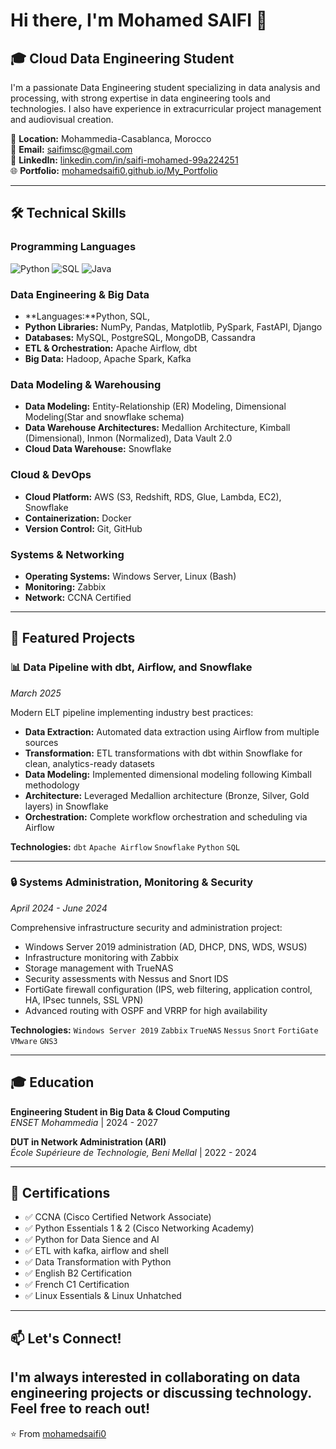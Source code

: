 # Hi there, I'm Mohamed SAIFI 👋

## 🎓 Cloud Data Engineering Student

I'm a passionate Data Engineering student specializing in data analysis and processing, with strong expertise in data engineering tools and technologies. I also have experience in extracurricular project management and audiovisual creation.

📍 **Location:** Mohammedia-Casablanca, Morocco  
📧 **Email:** saifimsc@gmail.com  
💼 **LinkedIn:** [linkedin.com/in/saifi-mohamed-99a224251](https://www.linkedin.com/in/saifi-mohamed-99a224251/)  
🌐 **Portfolio:** [mohamedsaifi0.github.io/My_Portfolio](https://mohamedsaifi0.github.io/My_Portfolio/)

---

## 🛠️ Technical Skills

### Programming Languages
![Python](https://img.shields.io/badge/-Python-3776AB?style=flat&logo=python&logoColor=white)
![SQL](https://img.shields.io/badge/-SQL-4479A1?style=flat&logo=mysql&logoColor=white)
![Java](https://img.shields.io/badge/-Java-007396?style=flat&logo=java&logoColor=white)

### Data Engineering & Big Data
- **Languages:**Python, SQL, 
- **Python Libraries:** NumPy, Pandas, Matplotlib, PySpark, FastAPI, Django
- **Databases:** MySQL, PostgreSQL, MongoDB, Cassandra
- **ETL & Orchestration:** Apache Airflow, dbt
- **Big Data:** Hadoop, Apache Spark, Kafka

### Data Modeling & Warehousing
- **Data Modeling:** Entity-Relationship (ER) Modeling, Dimensional Modeling(Star and snowflake schema)
- **Data Warehouse Architectures:** Medallion Architecture, Kimball (Dimensional), Inmon (Normalized), Data Vault 2.0
- **Cloud Data Warehouse:** Snowflake

### Cloud & DevOps
- **Cloud Platform:** AWS (S3, Redshift, RDS, Glue, Lambda, EC2), Snowflake
- **Containerization:** Docker
- **Version Control:** Git, GitHub

### Systems & Networking
- **Operating Systems:** Windows Server, Linux (Bash)
- **Monitoring:** Zabbix
- **Network:** CCNA Certified

---

## 🚀 Featured Projects

### 📊 Data Pipeline with dbt, Airflow, and Snowflake
*March 2025*

Modern ELT pipeline implementing industry best practices:
- **Data Extraction:** Automated data extraction using Airflow from multiple sources
- **Transformation:** ETL transformations with dbt within Snowflake for clean, analytics-ready datasets
- **Data Modeling:** Implemented dimensional modeling following Kimball methodology
- **Architecture:** Leveraged Medallion architecture (Bronze, Silver, Gold layers) in Snowflake
- **Orchestration:** Complete workflow orchestration and scheduling via Airflow

**Technologies:** `dbt` `Apache Airflow` `Snowflake` `Python` `SQL`

---

### 🔒 Systems Administration, Monitoring & Security
*April 2024 - June 2024*

Comprehensive infrastructure security and administration project:
- Windows Server 2019 administration (AD, DHCP, DNS, WDS, WSUS)
- Infrastructure monitoring with Zabbix
- Storage management with TrueNAS
- Security assessments with Nessus and Snort IDS
- FortiGate firewall configuration (IPS, web filtering, application control, HA, IPsec tunnels, SSL VPN)
- Advanced routing with OSPF and VRRP for high availability

**Technologies:** `Windows Server 2019` `Zabbix` `TrueNAS` `Nessus` `Snort` `FortiGate` `VMware` `GNS3`

---

## 🎓 Education

**Engineering Student in Big Data & Cloud Computing**  
*ENSET Mohammedia* | 2024 - 2027

**DUT in Network Administration (ARI)**  
*École Supérieure de Technologie, Beni Mellal* | 2022 - 2024

---

## 📜 Certifications

- ✅ CCNA (Cisco Certified Network Associate)
- ✅ Python Essentials 1 & 2 (Cisco Networking Academy)
- ✅ Python for Data Sience and AI
- ✅ ETL with kafka, airflow and shell
- ✅ Data Transformation with Python
- ✅ English B2 Certification
- ✅ French C1 Certification
- ✅ Linux Essentials & Linux Unhatched

---

## 📫 Let's Connect!

I'm always interested in collaborating on data engineering projects or discussing technology. Feel free to reach out!
---

⭐️ From [mohamedsaifi0](https://github.com/mohamedsaifi0)
